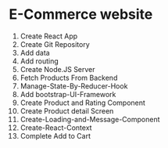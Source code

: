 # E-Commerce website
1. Create React App
2. Create Git Repository
3. Add data
5. Add routing
6. Create Node.JS Server
7. Fetch Products From Backend
8. Manage-State-By-Reducer-Hook
9. Add bootstrap-UI-Framework
10. Create Product and Rating Component
11. Create Product detail Screen
12. Create-Loading-and-Message-Component
13. Create-React-Context
14. Complete Add to Cart
